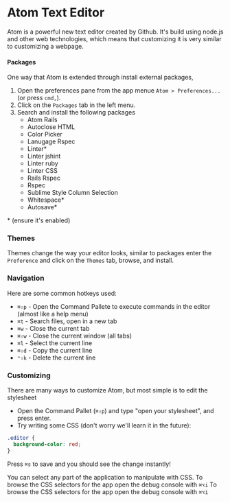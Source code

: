 # Atom Text Editor

Atom is a powerful new text editor created by Github. It's build using node.js
and other web technologies, which means that customizing it is very similar to customizing
a webpage.


#### Packages

One way that Atom is extended through install external packages,

1. Open the preferences pane from the app menue `Atom > Preferences...` (or press `cmd,`).
2. Click on the `Packages` tab in the left menu.
3. Search and install the following packages
    - Atom Rails
    - Autoclose HTML
    - Color Picker
    - Lanugage Rspec
    - Linter*
    - Linter jshint
    - Linter ruby
    - Linter CSS
    - Rails Rspec
    - Rspec
    - Sublime Style Column Selection
    - Whitespace*
    - Autosave*

\* (ensure it's enabled)

### Themes

Themes change the way your editor looks, similar to packages
enter the `Preference` and click on the `Themes` tab, browse, and install.

### Navigation

Here are some common hotkeys used:

- `⌘⇧p` - Open the Command Pallete to execute commands in the editor (almost like a help menu)
- `⌘t` - Search files, open in a new tab
- `⌘w` - Close the current tab
- `⌘⇧w` - Close the current window (all tabs)
- `⌘l` - Select the current line
- `⌘⇧d` - Copy the current line
- `⌃⇧k` - Delete the current line

### Customizing

There are many ways to customize Atom, but most simple is to edit the stylesheet

- Open the Command Pallet (`⌘⇧p`) and type "open your stylesheet", and press enter.
- Try writing some CSS (don't worry we'll learn it in the future):

```css
.editor {
  background-color: red;
}
```

Press `⌘s` to save and you should see the change instantly!

You can select any part of the application to manipulate with CSS.
To browse the CSS selectors for the app open the debug console with `⌘⌥i`
To browse the CSS selectors for the app open the debug console with `⌘⌥i`
